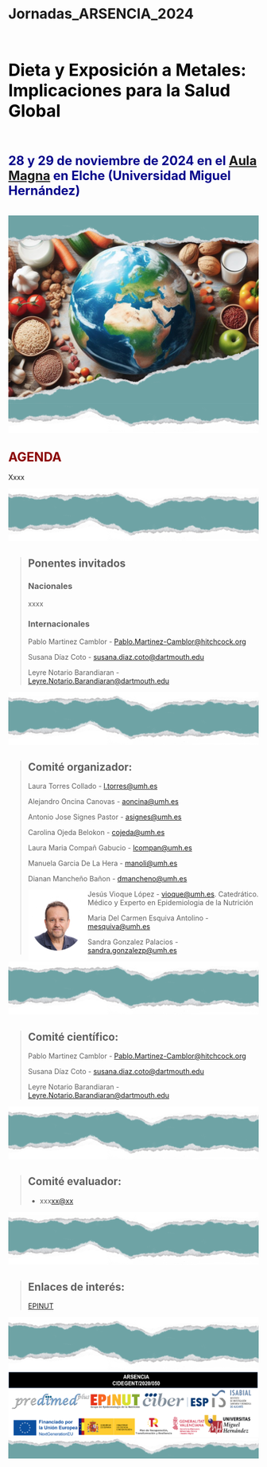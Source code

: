 # Jornadas_ARSENCIA_2024

<br/>

# <span style="color:black; font-size: larger;">**Dieta y Exposición a Metales: Implicaciones para la Salud Global**</span>

<br/>

## <span style="color:darkblue; font-size: larger">**28 y 29 de noviembre de 2024 en el [Aula Magna](https://maps.app.goo.gl/tkF3bYfJ57GDMJ846) en Elche (Universidad Miguel Hernández)**</span>

<br/>



<img src="Image Intro.png" style="zoom:80%;" />



## <span style="color:darkred; font-size: larger">**AGENDA**</span>



Xxxx



<img src="Tap.png" style="zoom:80%;" />

> ## **Ponentes invitados**
>
> ### **Nacionales**
>
> xxxx
>
> ### **Internacionales**
>
> Pablo Martinez Camblor - [Pablo.Martinez-Camblor@hitchcock.org](mailto:Pablo.Martinez-Camblor@hitchcock.org)
>
> Susana Díaz Coto - [susana.diaz.coto@dartmouth.edu](mailto:susana.diaz.coto@dartmouth.edu)
>
> Leyre Notario Barandiaran - [Leyre.Notario.Barandiaran@dartmouth.edu](mailto:Leyre.Notario.Barandiaran@dartmouth.edu)



<img src="Tap.png" style="zoom:80%;" />

> ## **Comité organizador**:
>
> Laura Torres Collado - [l.torres@umh.es](mailto:l.torres@umh.es)
>
> Alejandro Oncina Canovas - [aoncina@umh.es](mailto:aoncina@umh.es)
>
> Antonio Jose Signes Pastor - [asignes@umh.es](mailto:asignes@umh.es)
>
> Carolina Ojeda Belokon - [cojeda@umh.es](mailto:cojeda@umh.es)
>
> Laura Maria Compañ Gabucio - [lcompan@umh.es](mailto:lcompan@umh.es)
>
> Manuela Garcia De La Hera - [manoli@umh.es](mailto:manoli@umh.es)
>
> Dianan Mancheño Bañon - [dmancheno@umh.es](mailto:dmancheno@umh.es)
>
> <div>
>
> <img src="Photo Jesus Vioque.png" style="zoom:40%; float: left;" />
>
> Jesús Vioque López - [vioque@umh.es](mailto:vioque@umh.es). Catedrático. Médico y Experto en Epidemiologia de la Nutrición
>
> <div>
>
> Maria Del Carmen Esquiva Antolino - [mesquiva@umh.es](mailto:mesquiva@umh.es)
>
> Sandra Gonzalez Palacios - [sandra.gonzalezp@umh.es](mailto:sandra.gonzalezp@umh.es)

<img src="Tap.png" style="zoom:80%;" />

> ## **Comité científico**:
>
> Pablo Martinez Camblor - [Pablo.Martinez-Camblor@hitchcock.org](mailto:Pablo.Martinez-Camblor@hitchcock.org)
>
> Susana Díaz Coto - [susana.diaz.coto@dartmouth.edu](mailto:susana.diaz.coto@dartmouth.edu)
>
> Leyre Notario Barandiaran - [Leyre.Notario.Barandiaran@dartmouth.edu](mailto:Leyre.Notario.Barandiaran@dartmouth.edu)



<img src="Tap.png" style="zoom:80%;" />

> ## **Comité evaluador**:
>
> - xxx[xx@xx](mailto:xx@xx)



<img src="Tap.png" style="zoom:80%;" />

> ## **Enlaces de interés:**
>
> [EPINUT](https:XXXXXXX)



<img src="Tap.png" style="zoom:80%;" />

<br/>

<img src="Logo.png" style="zoom:100%;" />

<img src="bottom.png" style="zoom:80%;" />

